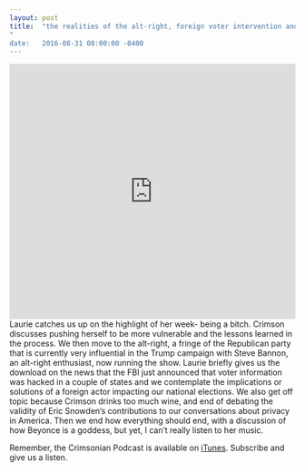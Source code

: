 ```yaml
---
layout: post
title:  "the realities of the alt-right, foreign voter intervention and Beyonce"
"
date:   2016-08-31 08:00:00 -0400
---
```

<iframe width="100%" height="450" scrolling="no" frameborder="no" src="https://w.soundcloud.com/player/?url=https%3A//api.soundcloud.com/tracks/280736619&amp;auto_play=false&amp;hide_related=false&amp;show_comments=true&amp;show_user=true&amp;show_reposts=false&amp;visual=true"></iframe>
Laurie catches us up on the highlight of her week- being a bitch. Crimson discusses pushing herself to be more vulnerable and the lessons learned in the process. We then move to the alt-right, a fringe of the Republican party that is currently very influential in the Trump campaign with Steve Bannon, an alt-right enthusiast, now running the show. Laurie briefly gives us the download on the news that the FBI just announced that voter information was hacked in a couple of states and we contemplate the implications or solutions of a foreign actor impacting our national elections. We also get off topic because Crimson drinks too much wine, and end of debating the validity of Eric Snowden’s contributions to our conversations about privacy in America. Then we end how everything should end, with a discussion of how Beyonce is a goddess, but yet, I can’t really listen to her music.

Remember, the Crimsonian Podcast is available on [iTunes](https://itunes.apple.com/us/podcast/crimsonian/id1120793848?mt=2). Subscribe and give us a listen.
